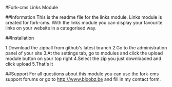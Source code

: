 #Fork-cms Links Module

##Information
This is the readme file for the links module. Links module is created for fork-cms.
With the links module you can display your favourite links on your website in a categorised way.


##Installation

1.Download the zipball from github's latest branch
2.Go to the administration panel of your site
3.At the settings tab, go to modules and click the upload module button on your top right
4.Select the zip you just downloaded and click upload
5.That's it


##Support
For all questions about this module you can use the fork-cms support forums or go to <http://www.bloobz.be> and  fill in my contact form.


